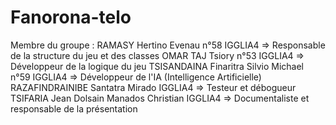 # Fanorona-telo

Membre du groupe :
RAMASY Hertino Evenau n°58 IGGLIA4  => Responsable de la structure du jeu et des classes
OMAR TAJ Tsiory n°53 IGGLIA4  => Développeur de la logique du jeu
TSISANDAINA Finaritra Silvio Michael n°59 IGGLIA4  => Développeur de l'IA (Intelligence Artificielle)
RAZAFINDRAINIBE Santatra Mirado IGGLIA4  => Testeur et débogueur
TSIFARIA Jean Dolsain Manados Christian IGGLIA4  => Documentaliste et responsable de la présentation
